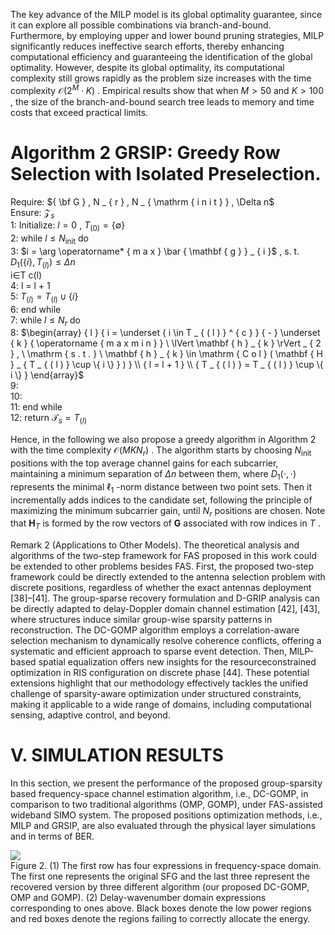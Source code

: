 The key advance of the MILP model is its global optimality guarantee, since it can explore all possible combinations via branch-and-bound. Furthermore, by employing upper and lower bound pruning strategies, MILP significantly reduces ineffective search efforts, thereby enhancing computational efficiency and guaranteeing the identification of the global optimality. However, despite its global optimality, its computational complexity still grows rapidly as the problem size increases with the time complexity $\mathcal { O } ( 2 ^ { M } \cdot K )$ . Empirical results show that when $M > 5 0$ and $K > 1 0 0$ , the size of the branch-and-bound search tree leads to memory and time costs that exceed practical limits.

# Algorithm 2 GRSIP: Greedy Row Selection with Isolated Preselection.

Require: ${ \bf G } , N _ { r } , N _ { \mathrm { i n i t } } , \Delta n$   
Ensure: $\boldsymbol { \mathcal { Z } } _ { s }$   
1: Initialize: $l = 0$ , $T _ { ( 0 ) } = \{ \emptyset \}$   
2: while $l \le N _ { \mathrm { i n i t } }$ do   
3: $i = \arg \operatorname* { m a x } \bar { \mathbf { g } } _ { i }$ , s. t. $D _ { 1 } ( \{ i \} , T _ { ( l ) } ) \le \Delta n$   
i∈T c(l)   
4: l = l + 1   
5: $T _ { ( l ) } = T _ { ( l ) } \cup \{ i \}$   
6: end while   
7: while $l \leq N _ { r }$ do   
8: $\begin{array} { l } { i = \underset { i \in T _ { ( l ) } ^ { c } } { - } \underset { k } { \operatorname { m a x m i n } } \ \lVert \mathbf { h } _ { k } \rVert _ { 2 } , \ \mathrm { s . t . } \ \mathbf { h } _ { k } \in \mathrm { C o l } ( \mathbf { H } _ { T _ { ( l ) } \cup \{ i \} } ) } \\ { l = l + 1 } \\ { T _ { ( l ) } = T _ { ( l ) } \cup \{ i \} } \end{array}$   
9:   
10:   
11: end while   
12: return $\mathcal { T } _ { s } = { T } _ { ( l ) }$

Hence, in the following we also propose a greedy algorithm in Algorithm 2 with the time complexity $\mathcal { O } ( M K N _ { r } )$ . The algorithm starts by choosing $N _ { \mathrm { i n i t } }$ positions with the top average channel gains for each subcarrier, maintaining a minimum separation of $\Delta n$ between them, where $D _ { 1 } ( \cdot , \cdot )$ represents the minimal $\ell _ { 1 }$ -norm distance between two point sets. Then it incrementally adds indices to the candidate set, following the principle of maximizing the minimum subcarrier gain, until $N _ { r }$ positions are chosen. Note that $\mathbf { H } _ { T }$ is formed by the row vectors of $\mathbf { G }$ associated with row indices in $T$ .

Remark 2 (Applications to Other Models). The theoretical analysis and algorithms of the two-step framework for FAS proposed in this work could be extended to other problems besides FAS. First, the proposed two-step framework could be directly extended to the antenna selection problem with discrete positions, regardless of whether the exact antennas deployment [38]–[41]. The group-sparse recovery formulation and D-GRIP analysis can be directly adapted to delay-Doppler domain channel estimation [42], [43], where structures induce similar group-wise sparsity patterns in reconstruction. The DC-GOMP algorithm employs a correlation-aware selection mechanism to dynamically resolve coherence conflicts, offering a systematic and efficient approach to sparse event detection. Then, MILP-based spatial equalization offers new insights for the resourceconstrained optimization in RIS configuration on discrete phase [44]. These potential extensions highlight that our methodology effectively tackles the unified challenge of sparsity-aware optimization under structured constraints, making it applicable to a wide range of domains, including computational sensing, adaptive control, and beyond.

# V. SIMULATION RESULTS

In this section, we present the performance of the proposed group-sparsity based frequency-space channel estimation algorithm, i.e., DC-GOMP, in comparison to two traditional algorithms (OMP, GOMP), under FAS-assisted wideband SIMO system. The proposed positions optimization methods, i.e., MILP and GRSIP, are also evaluated through the physical layer simulations and in terms of BER.

![](images/8e24d008187dc2034c431cf6061730b2305591147822f7ae19cd7ede573286d6.jpg)  
Figure 2. (1) The first row has four expressions in frequency-space domain. The first one represents the original SFG and the last three represent the recovered version by three different algorithm (our proposed DC-GOMP, OMP and GOMP). (2) Delay-wavenumber domain expressions corresponding to ones above. Black boxes denote the low power regions and red boxes denote the regions failing to correctly allocate the energy.